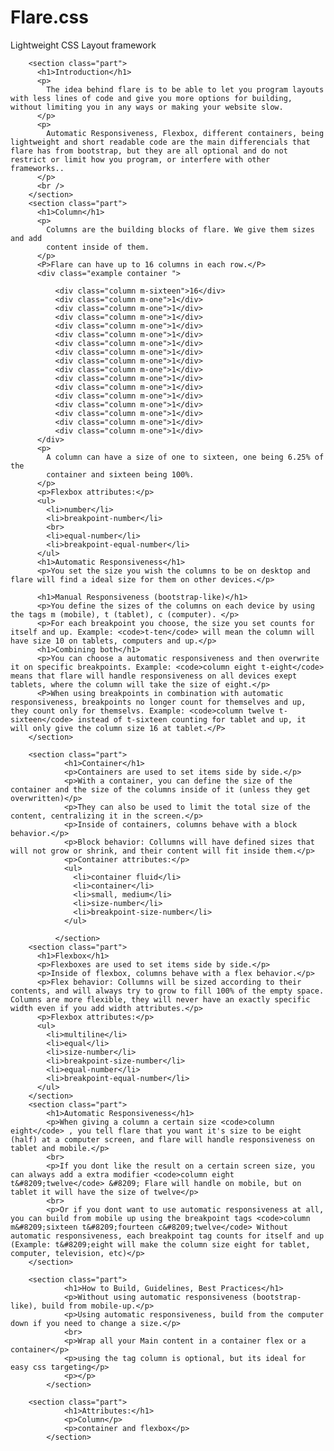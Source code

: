 # Flare.css
Lightweight CSS Layout framework

        <section class="part"> 
          <h1>Introduction</h1>
          <p>
            The idea behind flare is to be able to let you program layouts with less lines of code and give you more options for building, without limiting you in any ways or making your website slow.
          </p>
          <p>
            Automatic Responsiveness, Flexbox, different containers, being lightweight and short readable code are the main differencials that flare has from bootstrap, but they are all optional and do not restrict or limit how you program, or interfere with other frameworks..
          </p>
          <br />
        </section>
        <section class="part">
          <h1>Column</h1>
          <p>
            Columns are the building blocks of flare. We give them sizes and add
            content inside of them.
          </p>
          <P>Flare can have up to 16 columns in each row.</P>
          <div class="example container ">
            
              <div class="column m-sixteen">16</div>
              <div class="column m-one">1</div>
              <div class="column m-one">1</div>
              <div class="column m-one">1</div>
              <div class="column m-one">1</div>
              <div class="column m-one">1</div>
              <div class="column m-one">1</div>
              <div class="column m-one">1</div>
              <div class="column m-one">1</div>
              <div class="column m-one">1</div>
              <div class="column m-one">1</div>
              <div class="column m-one">1</div>
              <div class="column m-one">1</div>
              <div class="column m-one">1</div>
              <div class="column m-one">1</div>
              <div class="column m-one">1</div>
              <div class="column m-one">1</div>
          </div>
          <p>
            A column can have a size of one to sixteen, one being 6.25% of the
            container and sixteen being 100%.
          </p>
          <p>Flexbox attributes:</p>
          <ul>
            <li>number</li>
            <li>breakpoint-number</li>
            <br>
            <li>equal-number</li>
            <li>breakpoint-equal-number</li>
          </ul>
          <h1>Automatic Responsiveness</h1>
          <p>You set the size you wish the columns to be on desktop and flare will find a ideal size for them on other devices.</p>
        
          <h1>Manual Responsiveness (bootstrap-like)</h1>
          <p>You define the sizes of the columns on each device by using the tags m (mobile), t (tablet), c (computer). </p>
          <p>For each breakpoint you choose, the size you set counts for itself and up. Example: <code>t-ten</code> will mean the column will have size 10 on tablets, computers and up.</p>
          <h1>Combining both</h1>
          <p>You can choose a automatic responsiveness and then overwrite it on specific breakpoints. Example: <code>column eight t-eight</code> means that flare will handle responsiveness on all devices exept tablets, where the column will take the size of eight.</p>
          <P>When using breakpoints in combination with automatic responsiveness, breakpoints no longer count for themselves and up, they count only for themselvs. Example: <code>column twelve t-sixteen</code> instead of t-sixteen counting for tablet and up, it will only give the column size 16 at tablet.</P>
        </section>
        
        <section class="part">
                <h1>Container</h1>
                <p>Containers are used to set items side by side.</p>
                <p>With a container, you can define the size of the container and the size of the columns inside of it (unless they get overwritten)</p>
                <p>They can also be used to limit the total size of the content, centralizing it in the screen.</p>
                <p>Inside of containers, columns behave with a block behavior.</p>
                <p>Block behavior: Collumns will have defined sizes that will not grow or shrink, and their content will fit inside them.</p>
                <p>Container attributes:</p>
                <ul>
                  <li>container fluid</li>
                  <li>container</li>
                  <li>small, medium</li>
                  <li>size-number</li>
                  <li>breakpoint-size-number</li>
                </ul>
      
              </section>
        <section class="part">
          <h1>Flexbox</h1>
          <p>Flexboxes are used to set items side by side.</p>
          <p>Inside of flexbox, columns behave with a flex behavior.</p>
          <p>Flex behavior: Collumns will be sized according to their contents, and will always try to grow to fill 100% of the empty space. Columns are more flexible, they will never have an exactly specific width even if you add width attributes.</p>
          <p>Flexbox attributes:</p>
          <ul>
            <li>multiline</li>
            <li>equal</li>
            <li>size-number</li>
            <li>breakpoint-size-number</li>
            <li>equal-number</li>
            <li>breakpoint-equal-number</li>
          </ul>
        </section>
        <section class="part">
            <h1>Automatic Responsiveness</h1>
            <p>When giving a column a certain size <code>column eight</code> , you tell flare that you want it's size to be eight (half) at a computer screen, and flare will handle responsiveness on tablet and mobile.</p>
            <br>
            <p>If you dont like the result on a certain screen size, you can always add a extra modifier <code>column eight t&#8209;twelve</code> &#8209; Flare will handle on mobile, but on tablet it will have the size of twelve</p>
            <br>
            <p>Or if you dont want to use automatic responsiveness at all, you can build from mobile up using the breakpoint tags <code>column m&#8209;sixteen t&#8209;fourteen c&#8209;twelve</code> Without automatic responsiveness, each breakpoint tag counts for itself and up (Example: t&#8209;eight will make the column size eight for tablet, computer, television, etc)</p>
        </section>
        
        <section class="part">
                <h1>How to Build, Guidelines, Best Practices</h1>
                <p>Without using automatic responsiveness (bootstrap-like), build from mobile-up.</p>
                <p>Using automatic responsiveness, build from the computer down if you need to change a size.</p>
                <br>
                <p>Wrap all your Main content in a container flex or a container</p>
                <p>using the tag column is optional, but its ideal for easy css targeting</p>
                <p></p>
            </section>
          
        <section class="part">
                <h1>Attributes:</h1>
                <p>Column</p>
                <p>container and flexbox</p>
            </section>
